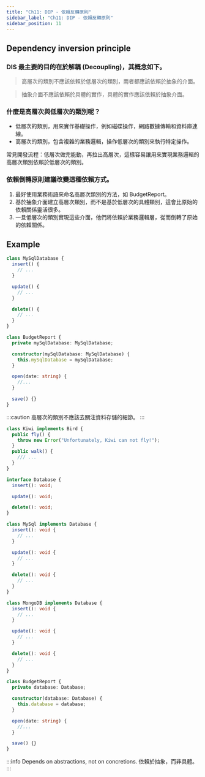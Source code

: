 ```yaml
---
title: "Ch11: DIP - 依賴反轉原則"
sidebar_label: "Ch11: DIP - 依賴反轉原則"
sidebar_position: 11
---
```


## Dependency inversion principle

### DIS 最主要的目的在於解耦 (Decoupling)，其概念如下。

> 高層次的類別不應該依賴於低層次的類別，兩者都應該依賴於抽象的介面。

> 抽象介面不應該依賴於具體的實作，具體的實作應該依賴於抽象介面。

### 什麼是高層次與低層次的類別呢？

- 低層次的類別，用來實作基礎操作，例如磁碟操作，網路數據傳輸和資料庫連線。
- 高層次的類別，包含複雜的業務邏輯，操作低層次的類別來執行特定操作。

常見開發流程：低層次做完能動，再拉出高層次，這樣容易讓用來實現業務邏輯的高層次類別依賴於低層次的類別。

### 依賴倒轉原則建議改變這種依賴方式。

1. 最好使用業務術語來命名高層次類別的方法，如 BudgetReport。
2. 基於抽象介面建立高層次類別，而不是基於低層次的具體類別，這會比原始的依賴關係靈活很多。
3. 一旦低層次的類別實現這些介面，他們將依賴於業務邏輯層，從而倒轉了原始的依賴關係。

## Example

```ts
class MySqlDatabase {
  insert() {
    // ...
  }

  update() {
    // ...
  }

  delete() {
    // ...
  }
}

class BudgetReport {
  private mySqlDatabase: MySqlDatabase;

  constructor(mySqlDatabase: MySqlDatabase) {
    this.mySqlDatabase = mySqlDatabase;
  }

  open(date: string) {
    //...
  }

  save() {}
}
```

:::caution
高層次的類別不應該去關注資料存儲的細節。
:::

```ts
class Kiwi implements Bird {
  public fly() {
    throw new Error("Unfortunately, Kiwi can not fly!");
  }
  public walk() {
    /// ...
  }
}
```

```ts
interface Database {
  insert(): void;

  update(): void;

  delete(): void;
}

class MySql implements Database {
  insert(): void {
    // ...
  }

  update(): void {
    // ...
  }

  delete(): void {
    // ...
  }
}

class MongoDB implements Database {
  insert(): void {
    // ...
  }

  update(): void {
    // ...
  }

  delete(): void {
    // ...
  }
}

class BudgetReport {
  private database: Database;

  constructor(database: Database) {
    this.database = database;
  }

  open(date: string) {
    //...
  }

  save() {}
}
```

:::info
Depends on abstractions, not on concretions.
依賴於抽象，而非具體。
:::
